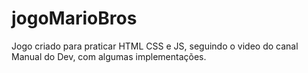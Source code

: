 # jogoMarioBros
 Jogo criado para praticar HTML CSS e JS, seguindo o video do canal Manual do Dev, com algumas implementações.
